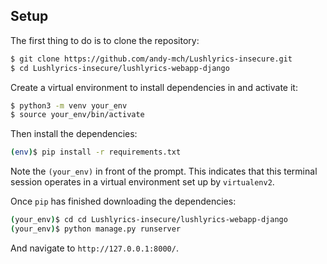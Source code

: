 ## Setup

The first thing to do is to clone the repository:

```sh
$ git clone https://github.com/andy-mch/Lushlyrics-insecure.git
$ cd Lushlyrics-insecure/lushlyrics-webapp-django
```

Create a virtual environment to install dependencies in and activate it:

```sh
$ python3 -m venv your_env
$ source your_env/bin/activate
```

Then install the dependencies:

```sh
(env)$ pip install -r requirements.txt
```
Note the `(your_env)` in front of the prompt. This indicates that this terminal
session operates in a virtual environment set up by `virtualenv2`.

Once `pip` has finished downloading the dependencies:
```sh
(your_env)$ cd cd Lushlyrics-insecure/lushlyrics-webapp-django
(your_env)$ python manage.py runserver

```
And navigate to `http://127.0.0.1:8000/`.